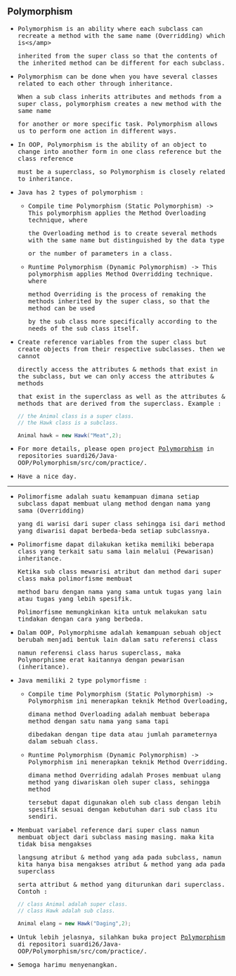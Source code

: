 ## Polymorphism

- <samp>Polymorphism is an ability where each subclass can recreate a method with the same name (Overridding) which is<s/amp> 

  <samp>inherited from the super class so that the contents of the inherited method can be different for each subclass.</samp>
  
- <samp>Polymorphism can be done when you have several classes related to each other through inheritance.</samp>
  
  <samp>When a sub class inherits attributes and methods from a super class, polymorphism creates a new method with the same name</samp>
    
  <samp>for another or more specific task. Polymorphism allows us to perform one action in different ways.</samp>
  
- <samp>In OOP, Polymorphism is the ability of an object to change into another form in one class reference but the class reference</samp> 
  
  <samp>must be a superclass, so Polymorphism is closely related to inheritance.</samp>
  
- <samp>Java has 2 types of polymorphism :</samp>
  
    - <samp>Compile time Polymorphism (Static Polymorphism) -> This polymorphism applies the Method Overloading technique, where</samp>

      <samp>the Overloading method is to create several methods with the same name but distinguished by the data type</samp> 

      <samp>or the number of parameters in a class.</samp>
    
    - <samp>Runtime Polymorphism (Dynamic Polymorphism) -> This polymorphism applies Method Overridding technique. where</samp> 
      
      <samp>method Overriding is the process of remaking the methods inherited by the super class, so that the method can be used</samp> 
      
      <samp>by the sub class more specifically according to the needs of the sub class itself.</samp>
  
- <samp>Create reference variables from the super class but create objects from their respective subclasses. then we cannot</samp>
  
  <samp>directly access the attributes & methods that exist in the subclass, but we can only access the attributes & methods</samp>
  
  <samp>that exist in the superclass as well as the attributes & methods that are derived from the superclass. Example :</samp>
  
    ```java
    // the Animal class is a super class.
    // the Hawk class is a subclass.

    Animal hawk = new Hawk("Meat",2);
    ```

- <samp>For more details, please open project [Polymorphism](https://github.com/suardi26/Java-OOP/tree/main/Polymorphism/src/com/practice) in repositories suardi26/Java-OOP/Polymorphism/src/com/practice/.</samp>

- <samp>Have a nice day.</samp>

---

- <samp>Polimorfisme adalah suatu kemampuan dimana setiap subclass dapat membuat ulang method dengan nama yang sama (Overridding)</samp> 
  
  <samp>yang di warisi dari super class sehingga isi dari method yang diwarisi dapat berbeda-beda setiap subclassnya.</samp>
  
- <samp>Polimorfisme dapat dilakukan ketika memiliki beberapa class yang terkait satu sama lain melalui (Pewarisan) inheritance.</samp>
  
  <samp>Ketika sub class mewarisi atribut dan method dari super class maka polimorfisme membuat </samp> 
  
  <samp>method baru dengan nama yang sama untuk tugas yang lain atau tugas yang lebih spesifik.</samp> 
    
  <samp>Polimorfisme memungkinkan kita untuk melakukan satu tindakan dengan cara yang berbeda.</samp>
    
- <samp>Dalam OOP, Polymorphisme adalah kemampuan sebuah object berubah menjadi bentuk lain dalam satu referensi class</samp> 
  
  <samp>namun referensi class harus superclass, maka Polymorphisme erat kaitannya dengan pewarisan (inheritance).</samp>
  
- <samp>Java memiliki 2 type polymorfisme :</samp>
  
    - <samp>Compile time Polymorphism (Static Polymorphism) -> Polymorphism ini menerapkan teknik Method Overloading,</samp>

      <samp>dimana method Overloading adalah membuat beberapa method dengan satu nama yang sama tapi</samp> 

      <samp>dibedakan dengan tipe data atau jumlah parameternya dalam sebuah class.</samp>
  
    - <samp>Runtime Polymorphism (Dynamic Polymorphism) -> Polymorphism ini menerapkan teknik Method Overridding.</samp> 
      
      <samp>dimana method Overriding adalah Proses membuat ulang method yang diwariskan oleh super class, sehingga method</samp> 
      
      <samp>tersebut dapat digunakan oleh sub class dengan lebih spesifik sesuai dengan kebutuhan dari sub class itu sendiri.</samp>
  
- <samp>Membuat variabel reference dari super class namun membuat object dari subclass masing masing. maka kita tidak bisa mengakses<samp> 

  <samp>langsung atribut & method yang ada pada subclass, namun kita hanya bisa mengakses atribut & method yang ada pada superclass<samp> 

  <samp>serta attribut & method yang diturunkan dari superclass. Contoh :<samp>
  
    ```java
    // class Animal adalah super class.
    // class Hawk adalah sub class.

    Animal elang = new Hawk("Daging",2);
    ```
    
- <samp>Untuk lebih jelasnya, silahkan buka project [Polymorphism](https://github.com/suardi26/Java-OOP/tree/main/Polymorphism/src/com/practice) di repositori suardi26/Java-OOP/Polymorphism/src/com/practice/.</samp>

- <samp>Semoga harimu menyenangkan.</samp>


